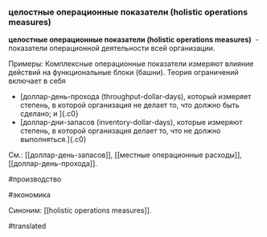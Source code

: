 ### целостные операционные показатели (holistic operations measures)

**целостные операционные показатели (holistic operations measures)**  - показатели операционной деятельности всей организации.

Примеры: Комплексные операционные показатели измеряют влияние действий на функциональные блоки (башни). Теория ограничений включает в себя

-   [доллар-день-прохода (throughput-dollar-days), который измеряет степень, в которой организация не делает то, что должно быть сделано; и ]{.c0}
-   [доллар-дни-запасов (inventory-dollar-days), которые измеряют степень, в которой организация делает то, что не должно выполняться.]{.c0}

См.: [[доллар-день-запасов]], [[местные операционные расходы]], [[доллар-день-прохода]].

#производство

#экономика

Синоним: [[holistic operations measures]].

#translated
